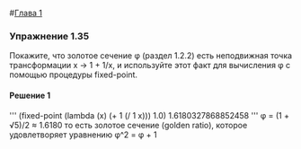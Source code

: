 #[Глава 1](../index.md#Глава-1-Построение-абстракций-с-помощью-процедур)

### Упражнение 1.35
Покажите, что золотое сечение φ (раздел 1.2.2) есть неподвижная точка трансформации x → 1 + 1/x, и используйте этот факт для вычисления φ с помощью процедуры fixed-point.

#### Решение 1
'''
    (fixed-point (lambda (x) (+ 1 (/ 1 x))) 1.0)
    1.6180327868852458
'''
φ = (1 + √5)/2 ≈ 1.6180
то есть золотое сечение (golden ratio), которое удовлетворяет уравнению 
φ^2 = φ + 1
